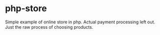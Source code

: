 # php-store
Simple example of online store in php. Actual payment processing left out. Just the raw process of choosing products.
